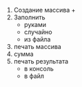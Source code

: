 1. Создание массива + 
2. Заполнить 
   - руками
   - случайно
   - из файла
3. печать массива
4. сумма 
5. печать результата
   - в консоль
   - в файл